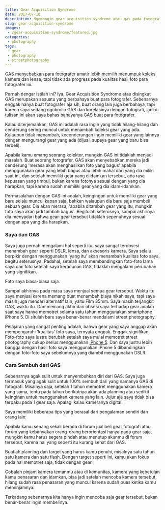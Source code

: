 ```yaml
---
title: Gear Acquisition Syndrome
date: 2017-07-10
description: Ngomongin gear acquisition syndrome atau gas pada fotografer pemula
slug: gear-acquisition-syndrome
images: 
 - /gear-acquisition-syndrome/featured.jpg
categories:
 - photography
tags:
 - gear
 - photography
 - streetphotography
---
```

GAS menyebabkan para fotografer amatir lebih memilih menumpuk koleksi kamera dan lensa, tapi tidak ada progress pada kualitas hasil foto para fotografer ini.

Pernah dengar istilah ini? Iya, Gear Acquisition Syndrome atau disingkat GAS merupakan sesuatu yang berbahaya buat para fotografer. Sebenarnya enggak hanya buat fotografer aja sih, buat orang lain juga berbahaya, tapi karena saya sedang ngobrolin GAS dan korelasinya dengan fotografi, jadi di tulisan ini akan saya bahas bahayanya GAS buat para fotografer.  

<!--more-->

Kalau diterjemahkan, GAS ini adalah rasa ingin yang tidak hilang-hilang dan cenderung sering muncul untuk menambah koleksi gear yang ada. Kalaupun tidak menambah, kecenderungan ingin memiliki gear yang lainnya dengan mengurangi gear yang ada (dijual, supaya gear yang baru bisa terbeli).  
  
Apabila kamu emang seorang kolektor, mungkin GAS ini tidaklah menjadi masalah. Buat seorang fotografer, GAS akan menyebabkan mereka jadi cenderung 'merasa akan menghasilkan foto yang bagus' apabila menggunakan gear yang lebih bagus atau lebih mahal dari yang dia miliki saat ini, dan setelah memiliki gear yang diidamkan tersebut, ada rasa kepuasan yang timbul, bukan karena fotonya sesuai dengan yang dia harapkan, tapi karena sudah memiliki gear yang dia idam-idamkan.  
  
Permasalahan dengan GAS ini adalah, keingingan untuk memiliki gear yang baru selalu muncul kapan saja, bahkan walaupun dia baru saja membeli sebuah gear. Dia akan merasa, 'apabila ditambah gear yang itu, mungkin foto saya akan jadi tambah bagus'. Begitulah seterusnya, sampai akhirnya dia menyadari bahwa gear-gear tersebut tidaklah sepenuhnya sesuai dengan apa yang dia harapkan.  

### Saya dan GAS

Saya juga pernah mengalami hal seperti itu, saya sangat terobsesi menambah gear seperti DSLR, lensa, dan aksesoris kamera. Saya selalu berpikir dengan menggunakan 'yang itu' akan menambah kualitas foto saya, begitu seterusnya. Padahal, setelah saya membandingkan foto-foto lama saya dan foto setelah saya keracunan GAS, tidaklah mengalami perubahan yang signifikan.  
  
Foto saya biasa-biasa saja.  
  
Sampai akhirnya pada masa saya menjual semua gear tersebut. Waktu itu saya menjual karena memang buat menambah biaya nikah saya, tapi saya masih juga mencari alternatif lain, yaitu Film 35mm. Saya masih terjangkit GAS, waktu itu. Dan memang akhir dari obsesi saya terhadap gear adalah saat saya hanya memotret selama satu tahun menggunakan smartphone iPhone 5. Di situlah baru saya benar-benar mendalami street photography.  
  
Pelajaran yang sangat penting adalah, bahwa gear yang saya anggap akan mempengaruhi 'kualitas' foto saya, ternyata enggak. Enggak signifikan. Foto-foto saya justru berubah setelah saya mulai memotret street photography cukup serius menggunakan [iPhone 5](/iphone-5-untuk-street-photography). Dan saya justru lebih bangga dengan hasil foto saya menggunakan iPhone 5 dibandingkan dengan foto-foto saya sebelumnya yang diambil menggunakan DSLR.  

### Cara Sembuh dari GAS

Sebenarnya agak sulit untuk menyembuhkan diri dari GAS. Saya juga termasuk yang agak sulit untuk 100% sembuh dari yang namanya GAS di fotografi. Misalnya saja, setelah 1 tahun memotret menggunakan kamera yang sama, tentu pada tahun berikutnya akan ada planning atau sedikit keinginan untuk menggunakan kamera yang lain. Jujur aja saya tidak bisa terpaku pada 1 gear saja. Apalagi kalau kameranya digital.  
  
Saya memiliki beberapa tips yang berasal dari pengalaman sendiri dan orang lain:  
  
Apabila kamu senang sekali berada di forum jual beli gear fotografi atau forum yang kebanyakan orang-orang berorientasi hanya pada gear saja, mungkin kamu harus segera pindah atau menutup akunmu di forum tersebut, karena hal yang seperti itu kurang sehat dari GAS.  
  
Buatlah planning dan target yang harus kamu penuhi, misalnya satu tahun satu kamera dan satu flash. Dengan target seperti ini, kamu akan fokus pada hal memotret saja, tidak dengan gear.  
  
Cobalah pinjam kamera temanmu atau di komunitas, kamera yang kebetulan kamu penasaran dan idamkan, bisa jadi setelah mencoba kamera tersebut, hilang sudah rasa penasaran yang muncul karena sudah puas ketika kamu meminjamnya. 

Terkadang sebenarnya kita hanya ingin mencoba saja gear tersebut, bukan benar-benar ingin membelinya.
